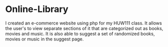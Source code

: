 # Online-Library
I created an e-commerce website using php for my HUW111 class. It allows the user's to view separate sections of it that are categorized out as books, movies and music. It is also able to suggest a set of randomized books, movies or music in the suggest page.
